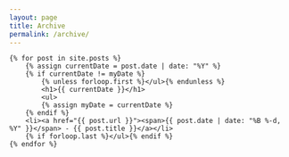 ```yaml
---
layout: page
title: Archive
permalink: /archive/
---
```


<section class="archive-post-list">

	{% for post in site.posts %}
		{% assign currentDate = post.date | date: "%Y" %}
		{% if currentDate != myDate %}
			{% unless forloop.first %}</ul>{% endunless %}
			<h1>{{ currentDate }}</h1>
			<ul>
			{% assign myDate = currentDate %}
		{% endif %}
		<li><a href="{{ post.url }}"><span>{{ post.date | date: "%B %-d, %Y" }}</span> - {{ post.title }}</a></li>
		{% if forloop.last %}</ul>{% endif %}
	{% endfor %}

</section>